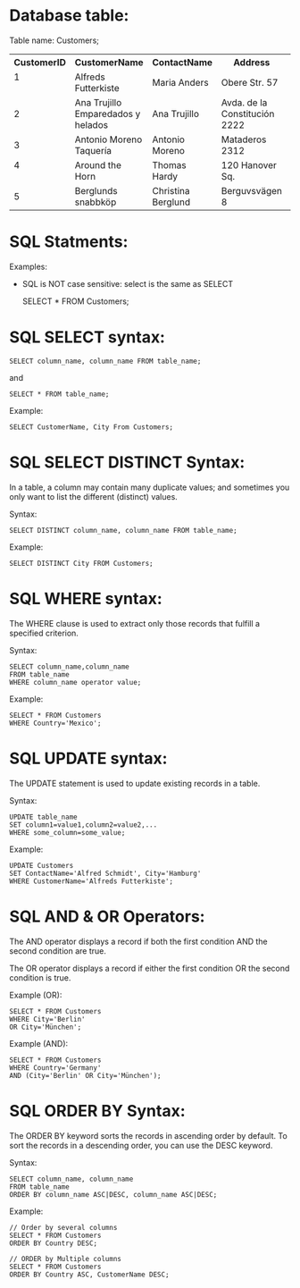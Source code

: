 # Database table:


Table name: Customers;

<table>
  <tbody><tr>
    <th>CustomerID</th>
    <th>CustomerName</th>
    <th>ContactName</th>
    <th>Address</th>
    <th>City</th>
    <th>PostalCode</th>
    <th>Country</th>
  </tr>
  <tr>
    <td>1<br><br></td>
    <td>Alfreds Futterkiste</td>
    <td>Maria Anders</td>
    <td>Obere Str. 57</td>
    <td>Berlin</td>
    <td>12209</td>
    <td>Germany</td>
  </tr>
  <tr>
    <td>2</td>
    <td>Ana Trujillo Emparedados y helados</td>
    <td>Ana Trujillo</td>
    <td>Avda. de la Constitución 2222</td>
    <td>México D.F.</td>
    <td>05021</td>
    <td>Mexico</td>
  </tr>
  <tr>
    <td>3</td>
    <td>Antonio Moreno Taquería</td>
    <td>Antonio Moreno</td>
    <td>Mataderos 2312</td>
    <td>México D.F.</td>
    <td>05023</td>
    <td>Mexico</td>
  </tr>
  <tr>
    <td>4<br><br></td>
    <td>Around the Horn</td>
    <td>Thomas Hardy</td>
    <td>120 Hanover Sq.</td>
    <td>London</td>
    <td>WA1 1DP</td>
    <td>UK</td>
  </tr>
  <tr>
    <td>5</td>
    <td>Berglunds snabbköp</td>
    <td>Christina Berglund</td>
    <td>Berguvsvägen 8</td>
    <td>Luleå</td>
    <td>S-958 22</td>
    <td>Sweden</td>
  </tr>
</tbody></table>


# SQL Statments:
Examples:
* SQL is NOT case sensitive: select is the same as SELECT


     SELECT * FROM Customers;

# SQL SELECT syntax:

    SELECT column_name, column_name FROM table_name;

and

    SELECT * FROM table_name;

Example:

    SELECT CustomerName, City From Customers;


# SQL SELECT DISTINCT Syntax:
In a table, a column may contain many duplicate values; and sometimes you only want to list the different (distinct) values.

Syntax:

    SELECT DISTINCT column_name, column_name FROM table_name;

Example:

    SELECT DISTINCT City FROM Customers;


# SQL WHERE syntax:
The WHERE clause is used to extract only those records that fulfill a specified criterion.

Syntax:

    SELECT column_name,column_name
    FROM table_name
    WHERE column_name operator value;

Example:

    SELECT * FROM Customers
    WHERE Country='Mexico';


# SQL UPDATE syntax:
The UPDATE statement is used to update existing records in a table.

Syntax:

    UPDATE table_name
    SET column1=value1,column2=value2,...
    WHERE some_column=some_value;
    

Example:

    UPDATE Customers
    SET ContactName='Alfred Schmidt', City='Hamburg'
    WHERE CustomerName='Alfreds Futterkiste';





# SQL AND & OR Operators:
The AND operator displays a record if both the first condition AND the second condition are true.

The OR operator displays a record if either the first condition OR the second condition is true.

Example (OR):

    SELECT * FROM Customers
    WHERE City='Berlin'
    OR City='München';


Example (AND):

    SELECT * FROM Customers
    WHERE Country='Germany'
    AND (City='Berlin' OR City='München');

# SQL ORDER BY Syntax:
The ORDER BY keyword sorts the records in ascending order by default. To sort the records in a descending order, you can use the DESC keyword.

Syntax:

    SELECT column_name, column_name
    FROM table_name
    ORDER BY column_name ASC|DESC, column_name ASC|DESC;

Example:

    // Order by several columns
    SELECT * FROM Customers
    ORDER BY Country DESC;

    // ORDER by Multiple columns
    SELECT * FROM Customers
    ORDER BY Country ASC, CustomerName DESC;
